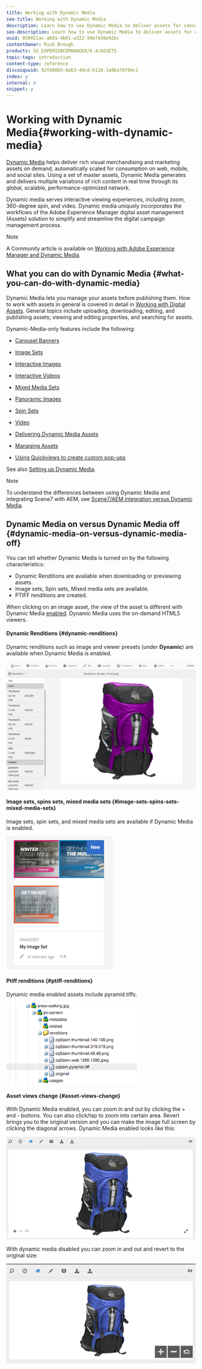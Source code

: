 ```yaml
---
title: Working with Dynamic Media
seo-title: Working with Dynamic Media
description: Learn how to use Dynamic Media to deliver assets for consumption on web, mobile, and social sites.
seo-description: Learn how to use Dynamic Media to deliver assets for consumption on web, mobile, and social sites.
uuid: 850021ac-ab91-4b01-a322-56bf438e92bc
contentOwner: Rick Brough
products: SG_EXPERIENCEMANAGER/6.4/ASSETS
topic-tags: introduction
content-type: reference
discoiquuid: 92fd80b5-6eb3-49cd-b110-1a9ba70704c1
index: y
internal: n
snippet: y
---
```


# Working with Dynamic Media{#working-with-dynamic-media}

[Dynamic Media](http://www.adobe.com/solutions/web-experience-management/dynamic-media.html) helps deliver rich visual merchandising and marketing assets on demand, automatically scaled for consumption on web, mobile, and social sites. Using a set of master assets, Dynamic Media generates and delivers multiple variations of rich content in real time through its global, scalable, performance-optimized network.

Dynamic media serves interactive viewing experiences, including zoom, 360-degree spin, and video. Dynamic media uniquely incorporates the workflows of the Adobe Experience Manager digital asset management (Assets) solution to simplify and streamline the digital campaign management process.

>[!NOTE]
>
>A Community article is available on [Working with Adobe Experience Manager and Dynamic Media](https://helpx.adobe.com/experience-manager/using/aem_dynamic_media.html).

## What you can do with Dynamic Media {#what-you-can-do-with-dynamic-media}

Dynamic Media lets you manage your assets before publishing them. How to work with assets in general is covered in detail in [Working with Digital Assets](../../assets/using/managing-assets-touch-ui.md). General topics include uploading, downloading, editing, and publishing assets; viewing and editing properties, and searching for assets.

Dynamic-Media-only features include the following:

* [Carousel Banners](../../assets/using/carousel-banners.md)
* [Image Sets](../../assets/using/image-sets.md)
* [Interactive Images](../../assets/using/interactive-images.md)
* [Interactive Videos](../../assets/using/interactive-videos.md)
* [Mixed Media Sets](../../assets/using/mixed-media-sets.md)
* [Panoramic Images](../../assets/using/panoramic-images.md)  

* [Spin Sets](../../assets/using/spin-sets.md)
* [Video](../../assets/using/video.md)
* [Delivering Dynamic Media Assets](../../assets/using/delivering-dynamic-media-assets.md)
* [Managing Assets](../../assets/using/managing-assets.md)
* [Using Quickviews to create custom pop-ups](../../assets/using/custom-pop-ups.md)

See also [Setting up Dynamic Media](../../assets/using/administering-dynamic-media.md).

>[!NOTE]
>
>To understand the differences between using Dynamic Media and integrating Scene7 with AEM, see [Scene7/AEM integration versus Dynamic Media](../../sites/administering/using/scene7.md#scene7aemintegrationversusdynamicmedia).

## Dynamic Media on versus Dynamic Media off {#dynamic-media-on-versus-dynamic-media-off}

You can tell whether Dynamic Media is turned on by the following characteristics:

* Dynamic Renditions are available when downloading or previewing assets.
* Image sets, Spin sets, Mixed media sets are available.
* PTIFF renditions are created.

When clicking on an image asset, the view of the asset is different with Dynamic Media [enabled](../../assets/using/config-dynamic.md#enablingdynamicmedia). Dynamic Media uses the on-demand HTML5 viewers.

#### Dynamic Renditions {#dynamic-renditions}

Dynamic renditions such as image and viewer presets (under **Dynamic**) are available when Dynamic Media is enabled.

![](assets/chlimage_1-358.png) 

#### Image sets, spins sets, mixed media sets {#image-sets-spins-sets-mixed-media-sets}

Image sets, spin sets, and mixed media sets are available if Dynamic Media is enabled.

![](assets/chlimage_1-359.png) 

#### Ptiff renditions {#ptiff-renditions}

Dynamic media enabled assets include pyramid.tiffs.

![](assets/chlimage_1-360.png) 

#### Asset views change {#asset-views-change}

With Dynamic Media enabled, you can zoom in and out by clicking the + and - buttons. You can also click/tap to zoom into certain area. Revert brings you to the original version and you can make the image full screen by clicking the diagonal arrows. Dynamic Media enabled looks like this:

![](assets/chlimage_1-361.png)

With dynamic media disabled you can zoom in and out and revert to the original size:

![](assets/chlimage_1-362.png)

